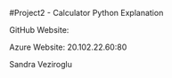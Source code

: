 #Project2 - Calculator Python Explanation

GitHub Website:

Azure Website: 20.102.22.60:80

Sandra Veziroglu
